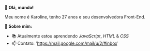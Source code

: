 👋 **Olá, mundo!**

Meu nome é Karoline, tenho 27 anos e sou desenvolvedora Front-End.

 👀 **Sobre mim:** 
- 📚 Atualmente estou aprendendo _JavaScript_, _HTML_ & _CSS_
- 📫 Contato: 'https://mail.google.com/mail/u/2/#inbox'

<!---
KarolSirati/KarolSirati is a ✨ special ✨ repository because its `README.md` (this file) appears on your GitHub profile.
You can click the Preview link to take a look at your changes.
--->
